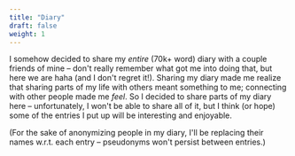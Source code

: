 ```yaml
---
title: "Diary"
draft: false
weight: 1
---
```


I somehow decided to share my *entire* (70k+ word) diary with a couple friends of mine – don't really remember what got me into doing that, but here we are haha (and I don't regret it!). Sharing my diary made me realize that sharing parts of my life with others meant something to me; connecting with other people made me *feel*. So I decided to share parts of my diary here – unfortunately, I won't be able to share all of it, but I think (or hope) some of the entries I put up will be interesting and enjoyable.

(For the sake of anonymizing people in my diary, I'll be replacing their names w.r.t. each entry – pseudonyms won't persist between entries.)